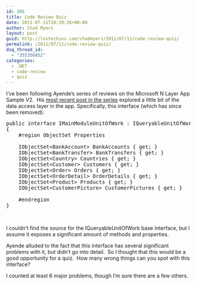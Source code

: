 ```yaml
---
id: 306
title: Code Review Quiz
date: 2011-07-11T10:39:26+00:00
author: Chad Myers
layout: post
guid: http://lostechies.com/chadmyers/2011/07/11/code-review-quiz/
permalink: /2011/07/11/code-review-quiz/
dsq_thread_id:
  - "355356852"
categories:
  - .NET
  - code-review
  - quiz
---
```

I’ve been following Ayende’s series of reviews on the Microsoft N Layer App Sample V2.&nbsp; His [most recent post in the series](http://ayende.com/blog/32769/review-microsoft-n-layer-app-sample-part-viindash-data-access-layer-is-good-for-you?utm_source=feedburner&utm_medium=feed&utm_campaign=Feed%3A+AyendeRahien+%28Ayende+%40+Rahien%29&utm_content=Google+Reader) explored a little bit of the data access layer in the app. Specifically, this interface (which has since been removed):

<pre class="brush:csharp">public interface IMainModuleUnitOfWork : IQueryableUnitOfWork
{
    #region ObjectSet Properties

    IObjectSet&lt;BankAccount&gt; BankAccounts { get; }
    IObjectSet&lt;BankTransfer&gt; BankTransfers { get; }
    IObjectSet&lt;Country&gt; Countries { get; }
    IObjectSet&lt;Customer&gt; Customers { get; }
    IObjectSet&lt;Order&gt; Orders { get; }
    IObjectSet&lt;OrderDetail&gt; OrderDetails { get; }
    IObjectSet&lt;Product&gt; Products { get; }
    IObjectSet&lt;CustomerPicture&gt; CustomerPictures { get; }
        
    #endregion
}
</pre>

&nbsp;

I couldn’t find the source for the IQueryableUnitOfWork base interface, but I assume it exposes a significant amount of methods and properties.

Ayende alluded to the fact that this interface has several significant problems with it, but didn’t go into detail.&nbsp; So I thought that this would be a good opportunity for a quiz.&nbsp; How many wrong things can you spot with this interface?

I counted at least 6 major problems, though I’m sure there are a few others.